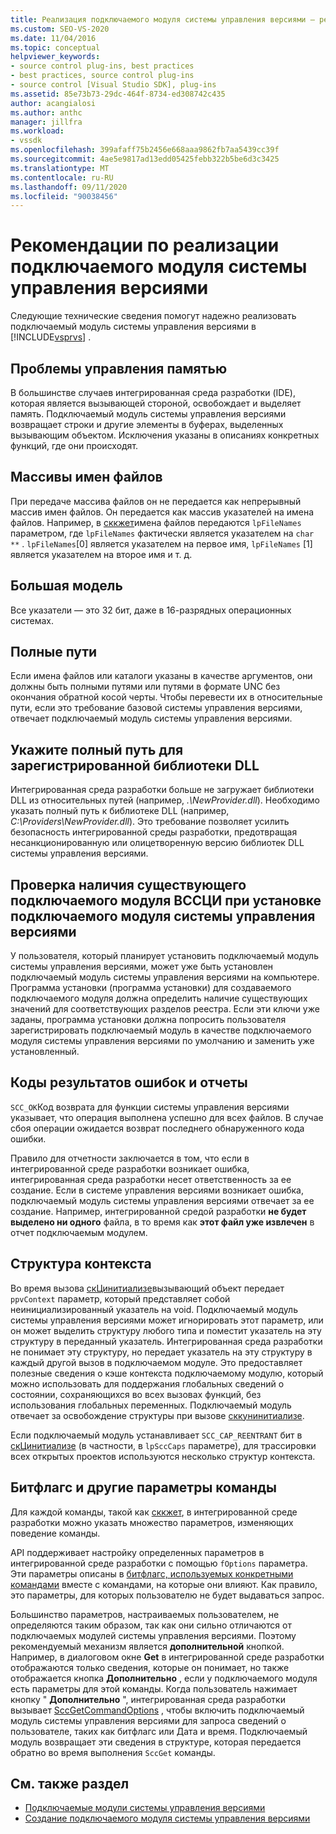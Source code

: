 ```yaml
---
title: Реализация подключаемого модуля системы управления версиями — рекомендации
ms.custom: SEO-VS-2020
ms.date: 11/04/2016
ms.topic: conceptual
helpviewer_keywords:
- source control plug-ins, best practices
- best practices, source control plug-ins
- source control [Visual Studio SDK], plug-ins
ms.assetid: 85e73b73-29dc-464f-8734-ed308742c435
author: acangialosi
ms.author: anthc
manager: jillfra
ms.workload:
- vssdk
ms.openlocfilehash: 399afaff75b2456e668aaa9862fb7aa5439cc39f
ms.sourcegitcommit: 4ae5e9817ad13edd05425febb322b5be6d3c3425
ms.translationtype: MT
ms.contentlocale: ru-RU
ms.lasthandoff: 09/11/2020
ms.locfileid: "90038456"
---
```

# <a name="best-practices-for-implementing-a-source-control-plug-in"></a>Рекомендации по реализации подключаемого модуля системы управления версиями
Следующие технические сведения помогут надежно реализовать подключаемый модуль системы управления версиями в [!INCLUDE[vsprvs](../code-quality/includes/vsprvs_md.md)] .

## <a name="memory-management-issues"></a>Проблемы управления памятью
 В большинстве случаев интегрированная среда разработки (IDE), которая является вызывающей стороной, освобождает и выделяет память. Подключаемый модуль системы управления версиями возвращает строки и другие элементы в буферах, выделенных вызывающим объектом. Исключения указаны в описаниях конкретных функций, где они происходят.

## <a name="arrays-of-file-names"></a>Массивы имен файлов
 При передаче массива файлов он не передается как непрерывный массив имен файлов. Он передается как массив указателей на имена файлов. Например, в [сккжет](../extensibility/sccget-function.md)имена файлов передаются `lpFileNames` параметром, где `lpFileNames` фактически является указателем на `char **` . `lpFileNames`[0] является указателем на первое имя, `lpFileNames` [1] является указателем на второе имя и т. д.

## <a name="large-model"></a>Большая модель
 Все указатели — это 32 бит, даже в 16-разрядных операционных системах.

## <a name="fully-qualified-paths"></a>Полные пути
 Если имена файлов или каталоги указаны в качестве аргументов, они должны быть полными путями или путями в формате UNC без окончания обратной косой черты. Чтобы перевести их в относительные пути, если это требование базовой системы управления версиями, отвечает подключаемый модуль системы управления версиями.

## <a name="specify-a-fully-qualified-path-for-the-registered-dll"></a>Укажите полный путь для зарегистрированной библиотеки DLL
 Интегрированная среда разработки больше не загружает библиотеки DLL из относительных путей (например, *.\NewProvider.dll*). Необходимо указать полный путь к библиотеке DLL (например, *C:\Providers\NewProvider.dll*). Это требование позволяет усилить безопасность интегрированной среды разработки, предотвращая несанкционированную или олицетворенную версию библиотек DLL системы управления версиями.

## <a name="check-for-an-existing-vssci-plug-in-when-you-install-your-source-control-plug-in"></a>Проверка наличия существующего подключаемого модуля ВССЦИ при установке подключаемого модуля системы управления версиями
 У пользователя, который планирует установить подключаемый модуль системы управления версиями, может уже быть установлен подключаемый модуль системы управления версиями на компьютере. Программа установки (программа установки) для создаваемого подключаемого модуля должна определить наличие существующих значений для соответствующих разделов реестра. Если эти ключи уже заданы, программа установки должна попросить пользователя зарегистрировать подключаемый модуль в качестве подключаемого модуля системы управления версиями по умолчанию и заменить уже установленный.

## <a name="error-result-codes-and-reporting"></a>Коды результатов ошибок и отчеты
 `SCC_OK`Код возврата для функции системы управления версиями указывает, что операция выполнена успешно для всех файлов. В случае сбоя операции ожидается возврат последнего обнаруженного кода ошибки.

 Правило для отчетности заключается в том, что если в интегрированной среде разработки возникает ошибка, интегрированная среда разработки несет ответственность за ее создание. Если в системе управления версиями возникает ошибка, подключаемый модуль системы управления версиями отвечает за ее создание. Например, интегрированной средой разработки **не будет выделено ни одного** файла, в то время как **этот файл уже извлечен** в отчет подключаемым модулем.

## <a name="the-context-structure"></a>Структура контекста
 Во время вызова [скЦинитиализе](../extensibility/sccinitialize-function.md)вызывающий объект передает `ppvContext` параметр, который представляет собой неинициализированный указатель на void. Подключаемый модуль системы управления версиями может игнорировать этот параметр, или он может выделить структуру любого типа и поместит указатель на эту структуру в переданный указатель. Интегрированная среда разработки не понимает эту структуру, но передает указатель на эту структуру в каждый другой вызов в подключаемом модуле. Это предоставляет полезные сведения о кэше контекста подключаемому модулю, который можно использовать для поддержания глобальных сведений о состоянии, сохраняющихся во всех вызовах функций, без использования глобальных переменных. Подключаемый модуль отвечает за освобождение структуры при вызове [сккунинитиализе](../extensibility/sccuninitialize-function.md).

 Если подключаемый модуль устанавливает `SCC_CAP_REENTRANT` бит в [скЦинитиализе](../extensibility/sccinitialize-function.md) (в частности, в `lpSccCaps` параметре), для трассировки всех открытых проектов используются несколько структур контекста.

## <a name="bitflags-and-other-command-options"></a>Битфлагс и другие параметры команды
 Для каждой команды, такой как [сккжет](../extensibility/sccget-function.md), в интегрированной среде разработки можно указать множество параметров, изменяющих поведение команды.

 API поддерживает настройку определенных параметров в интегрированной среде разработки с помощью `fOptions` параметра. Эти параметры описаны в [битфлагс, используемых конкретными командами](../extensibility/bitflags-used-by-specific-commands.md) вместе с командами, на которые они влияют. Как правило, это параметры, для которых пользователю не будет выдаваться запрос.

 Большинство параметров, настраиваемых пользователем, не определяются таким образом, так как они сильно отличаются от подключаемых модулей системы управления версиями. Поэтому рекомендуемый механизм является **дополнительной** кнопкой. Например, в диалоговом окне **Get** в интегрированной среде разработки отображаются только сведения, которые он понимает, но также отображается кнопка **Дополнительно** , если у подключаемого модуля есть параметры для этой команды. Когда пользователь нажимает кнопку " **Дополнительно** ", интегрированная среда разработки вызывает [SccGetCommandOptions](../extensibility/sccgetcommandoptions-function.md) , чтобы включить подключаемый модуль системы управления версиями для запроса сведений о пользователе, таких как битфлагс или Дата и время. Подключаемый модуль возвращает эти сведения в структуре, которая передается обратно во время выполнения `SccGet` команды.

## <a name="see-also"></a>См. также раздел
- [Подключаемые модули системы управления версиями](../extensibility/source-control-plug-ins.md)
- [Создание подключаемого модуля системы управления версиями](../extensibility/internals/creating-a-source-control-plug-in.md)
